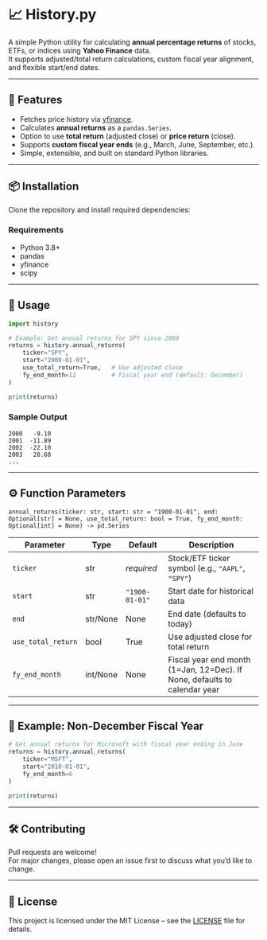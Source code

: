 # 📈 History.py

A simple Python utility for calculating **annual percentage returns** of stocks, ETFs, or indices using **Yahoo Finance** data.  
It supports adjusted/total return calculations, custom fiscal year alignment, and flexible start/end dates.

---

## 🚀 Features

- Fetches price history via [yfinance](https://pypi.org/project/yfinance/).
- Calculates **annual returns** as a `pandas.Series`.
- Option to use **total return** (adjusted close) or **price return** (close).
- Supports **custom fiscal year ends** (e.g., March, June, September, etc.).
- Simple, extensible, and built on standard Python libraries.

---

## 📦 Installation

Clone the repository and install required dependencies:

### Requirements
- Python 3.8+
- pandas
- yfinance
- scipy

---

## 🔧 Usage

```python
import history

# Example: Get annual returns for SPY since 2000
returns = history.annual_returns(
    ticker="SPY",
    start="2000-01-01",
    use_total_return=True,   # Use adjusted close
    fy_end_month=12          # Fiscal year end (default: December)
)

print(returns)
```

### Sample Output

```
2000   -9.10
2001  -11.89
2002  -22.10
2003   28.68
...
```

---

## ⚙️ Function Parameters

`annual_returns(ticker: str, start: str = "1900-01-01", end: Optional[str] = None, use_total_return: bool = True, fy_end_month: Optional[int] = None) -> pd.Series`

| Parameter         | Type      | Default       | Description |
|-------------------|-----------|---------------|-------------|
| `ticker`          | str       | *required*    | Stock/ETF ticker symbol (e.g., `"AAPL"`, `"SPY"`) |
| `start`           | str       | `"1900-01-01"` | Start date for historical data |
| `end`             | str/None  | None          | End date (defaults to today) |
| `use_total_return`| bool      | True          | Use adjusted close for total return |
| `fy_end_month`    | int/None  | None          | Fiscal year end month (1=Jan, 12=Dec). If None, defaults to calendar year |

---

## 🧪 Example: Non-December Fiscal Year

```python
# Get annual returns for Microsoft with fiscal year ending in June
returns = history.annual_returns(
    ticker="MSFT",
    start="2010-01-01",
    fy_end_month=6
)

print(returns)
```

---

## 🛠️ Contributing

Pull requests are welcome!  
For major changes, please open an issue first to discuss what you’d like to change.

---

## 📄 License

This project is licensed under the MIT License – see the [LICENSE](LICENSE) file for details.

